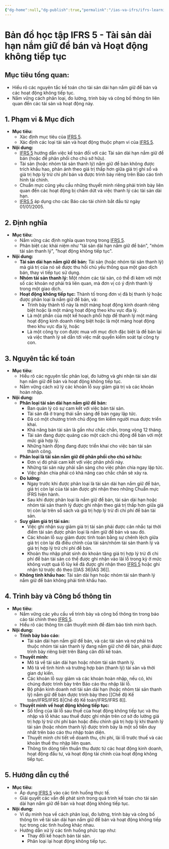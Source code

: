 ```yaml
---
{"dg-home":null,"dg-publish":true,"permalink":"/ias-va-ifrs/ifrs-learning-map/ifrs-5/","dgPassFrontmatter":true,"noteIcon":""}
---
```



# Bản đồ học tập IFRS 5 - Tài sản dài hạn nắm giữ để bán và Hoạt động không tiếp tục

## Mục tiêu tổng quan:

*   Hiểu rõ các nguyên tắc kế toán cho tài sản dài hạn nắm giữ để bán và các hoạt động không tiếp tục.
*   Nắm vững cách phân loại, đo lường, trình bày và công bố thông tin liên quan đến các tài sản và hoạt động này.

## 1. Phạm vi & Mục đích

*   **Mục tiêu:**
    *   Xác định mục tiêu của <a href="obsidian://open?file=IFRS%20LEARNING%20MAP%2FIFRS%205.md">IFRS 5</a>.
    *   Xác định các loại tài sản và hoạt động thuộc phạm vi của <a href="obsidian://open?file=IFRS%20LEARNING%20MAP%2FIFRS%205.md">IFRS 5</a>.
*   **Nội dung:**
    *   <a href="obsidian://open?file=IFRS%20LEARNING%20MAP%2FIFRS%205.md">IFRS 5</a> hướng dẫn việc kế toán đối với các Tài sản dài hạn nắm giữ để bán (hoặc để phân phối cho chủ sở hữu).
    *   Tài sản (hoặc nhóm tài sản thanh lý) nắm giữ để bán không được trích khấu hao, phản ánh theo giá trị thấp hơn giữa giá trị ghi sổ và giá trị hợp lý trừ chi phí bán và được trình bày riêng trên Báo cáo tình hình tài chính.
    *   Chuẩn mực cũng yêu cầu những thuyết minh riêng phải trình bày liên quan đến các hoạt động bị chấm dứt và việc thanh lý các tài sản dài hạn.
    *   <a href="obsidian://open?file=IFRS%20LEARNING%20MAP%2FIFRS%205.md">IFRS 5</a> áp dụng cho các Báo cáo tài chính bắt đầu từ ngày 01/01/2005.

## 2. Định nghĩa

*   **Mục tiêu:**
    *   Nắm vững các định nghĩa quan trọng trong <a href="obsidian://open?file=IFRS%20LEARNING%20MAP%2FIFRS%205.md">IFRS 5</a>.
    *   Phân biệt các khái niệm như "tài sản dài hạn nắm giữ để bán", "nhóm tài sản thanh lý", "hoạt động không tiếp tục".
*   **Nội dung:**
    *   **Tài sản dài hạn nắm giữ để bán:** Tài sản (hoặc nhóm tài sản thanh lý) mà giá trị của nó sẽ được thu hồi chủ yếu thông qua một giao dịch bán, thay vì tiếp tục sử dụng.
    *   **Nhóm tài sản thanh lý:** Một nhóm các tài sản, có thể đi kèm với một số các khoản nợ phải trả liên quan, mà đơn vị có ý định thanh lý trong một giao dịch.
    *   **Hoạt động không tiếp tục:** Thành tố trong đơn vị đã bị thanh lý hoặc được phân loại là nắm giữ để bán, và:
        *   Trình bày thành tố này là một mảng hoạt động kinh doanh riêng biệt hoặc là một mảng hoạt động theo khu vực địa lý.
        *   Là một phần của một kế hoạch phối hợp để thanh lý một mảng hoạt động kinh doanh riêng biệt hoặc là một mảng hoạt động theo khu vực địa lý, hoặc
        *   Là một công ty con được mua với mục đích đặc biệt là để bán lại và việc thanh lý sẽ dẫn tới việc mất quyền kiểm soát tại công ty con.

## 3. Nguyên tắc kế toán

*   **Mục tiêu:**
    *   Hiểu rõ các nguyên tắc phân loại, đo lường và ghi nhận tài sản dài hạn nắm giữ để bán và hoạt động không tiếp tục.
    *   Nắm vững cách xử lý các khoản lỗ suy giảm giá trị và các khoản hoàn nhập.
*   **Nội dung:**
    *   **Phân loại tài sản dài hạn nắm giữ để bán:**
        *   Ban quản lý có sự cam kết với việc bán tài sản.
        *   Tài sản đã ở trạng thái sẵn sàng để bán ngay lập tức.
        *   Đã có một chương trình chủ động tìm kiếm người mua được triển khai.
        *   Khả năng bán tài sản là gần như chắc chắn, trong vòng 12 tháng.
        *   Tài sản đang được quảng cáo một cách chủ động để bán với một mức giá hợp lý.
        *   Những hành động đang được triển khai cho việc bán tài sản thành công.
    *   **Phân loại là tài sản nắm giữ để phân phối cho chủ sở hữu:**
        *   Đơn vị đó phải cam kết với việc phân phối này.
        *   Những tài sản này phải sẵn sàng cho việc phân chia ngay lập tức.
        *   Việc phân chia phải có khả năng cao chắc chắn sẽ xảy ra.
    *   **Đo lường:**
        *   Ngay trước khi được phân loại là tài sản dài hạn nắm giữ để bán, giá trị còn lại của tài sản được ghi nhận theo những Chuẩn mực IFRS hiện hành.
        *   Sau khi được phân loại là nắm giữ để bán, tài sản dài hạn hoặc nhóm tài sản thanh lý được ghi nhận theo giá trị thấp hơn giữa giá trị còn lại trên sổ sách và giá trị hợp lý trừ đi chi phí để bán tài sản.
    *   **Suy giảm giá trị tài sản:**
        *   Việc ghi nhận suy giảm giá trị tài sản phải được cân nhắc tại thời điểm tài sản được phân loại là nắm giữ để bán và sau đó.
        *   Các khoản lỗ suy giảm được tính toán bằng sự chênh lệch giữa giá trị còn lại đã điều chỉnh của tài sản/nhóm tài sản thanh lý và giá trị hợp lý trừ chi phí để bán.
        *   Khoản thu nhập phát sinh do khoản tăng giá trị hợp lý trừ đi chi phí để bán tài sản có thể được ghi nhận vào lãi lỗ trong kỳ ở mức không vượt quá lỗ lũy kế đã được ghi nhận theo <a href="obsidian://open?file=IFRS%20LEARNING%20MAP%2FIFRS%205.md">IFRS 5</a> hoặc ghi nhận từ trước đó theo [[IAS 36\|IAS 36]].
    *   **Không tính khấu hao:** Tài sản dài hạn hoặc nhóm tài sản thanh lý nắm giữ để bán không phải tính khấu hao.

## 4. Trình bày và Công bố thông tin

*   **Mục tiêu:**
    *   Nắm vững các yêu cầu về trình bày và công bố thông tin trong báo cáo tài chính theo <a href="obsidian://open?file=IFRS%20LEARNING%20MAP%2FIFRS%205.md">IFRS 5</a>.
    *   Hiểu rõ các thông tin cần thuyết minh để đảm bảo tính minh bạch.
*   **Nội dung:**
    *   **Trình bày báo cáo:**
        *   Tài sản dài hạn nắm giữ để bán, và các tài sản và nợ phải trả thuộc nhóm tài sản thanh lý đang nắm giữ chờ để bán, phải được trình bày riêng biệt trên Bảng cân đối kế toán.
    *   **Thuyết minh:**
        *   Mô tả về tài sản dài hạn hoặc nhóm tài sản thanh lý.
        *   Mô tả về tình hình và trường hợp bán (thanh lý) tài sản và thời gian dự kiến.
        *   Các khoản lỗ suy giảm và các khoản hoàn nhập, nếu có, khi chúng được trình bày trên Báo cáo thu nhập lãi lỗ.
        *   Bộ phận kinh doanh nơi tài sản dài hạn (hoặc nhóm tài sản thanh lý) nắm giữ để bán được trình bày theo [[Chế độ Kế toán/IFRS/IFRS 8\|Chế độ Kế toán/IFRS/IFRS 8]].
    *   **Thuyết minh về hoạt động không tiếp tục:**
        *   Số tổng của lãi lỗ sau thuế của hoạt động không tiếp tục và thu nhập và lỗ khác sau thuế được ghi nhận trên cơ sở đo lường giá trị hợp lý trừ chi phí bán hoặc điều chỉnh giá trị hợp lý khi thanh lý tài sản (hoặc nhóm thanh lý) được trình bày là một số tiền duy nhất trên báo cáo thu nhập toàn diện.
        *   Thuyết minh chi tiết về doanh thu, chi phí, lãi lỗ trước thuế và các khoản thuế thu nhập liên quan.
        *   Thông tin dòng tiền thuần thu được từ các hoạt động kinh doanh, hoạt động đầu tư, và hoạt động tài chính của hoạt động không tiếp tục.

## 5. Hướng dẫn cụ thể

*   **Mục tiêu:**
    *   Áp dụng <a href="obsidian://open?file=IFRS%20LEARNING%20MAP%2FIFRS%205.md">IFRS 5</a> vào các tình huống thực tế.
    *   Giải quyết các vấn đề phát sinh trong quá trình kế toán cho tài sản dài hạn nắm giữ để bán và hoạt động không tiếp tục.
*   **Nội dung:**
    *   Ví dụ minh họa về cách phân loại, đo lường, trình bày và công bố thông tin về tài sản dài hạn nắm giữ để bán và hoạt động không tiếp tục trong các tình huống khác nhau.
    *   Hướng dẫn xử lý các tình huống phức tạp như:
        *   Thay đổi kế hoạch bán tài sản.
        *   Phân loại lại hoạt động không tiếp tục.
